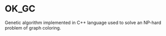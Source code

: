 # OK_GC
Genetic algorithm implemented in C++ language used to solve an NP-hard problem of graph coloring.
